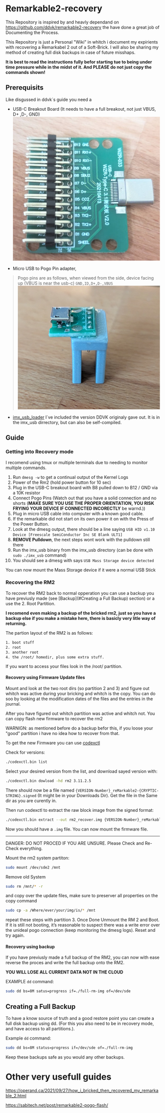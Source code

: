 # Remarkable2-recovery
This Repository is inspired by and heavly dependand on https://github.com/ddvk/remarkable2-recovery the have done a great job of Documenting the Process.

This Repository is just a Personal "Wiki" in whitch i document my expirients with recovering a Remarkabel 2 out of a Soft-Brick.
I will also be sharing my method of creating full disk backups in case of future misshaps.

**It is best to read the instructions fully befor starting tue to being under time pressure while in the midst of it. And PLEASE do not just copy the commands shown!**

## Prerequisits
Like disgussed in ddvk´s guide you need a

- USB-C Breakout Board (It needs to have a full breakout, not just  VBUS, D+ ,D-, GND) ![Picture ofUSB-C Breakout](./images/USB-C_breakout.jpg)

- Micro USB to Pogo Pin adapter,
> Pogo pins are as follows, when viewed from the side, device facing up (VBUS is near the usb-c) ```GND,ID,D+,D-,VBUS```
![Micro USB Pogo](./images/Micro-USB_Pogo.jpg)

- [imx_usb_loader](https://github.com/boundarydevices/imx_usb_loader) I´ve included the version DDVK originaly gave out. It is in the imx_usb dirrectory, but can also be self-compiled.

## Guide

### Getting into Recovery mode
I recomend using tmux or multiple terminals due to needing to monitor multiple commands.

1. Run ```dmesg -w``` to get a continual output of the Kernel Logs
2. Power of the Rm2 (hold power button for 10 sec)
3. Plug in the USB-C breakout board with B8 pulled down to B12 / GND via a 10K resistor
4. Connect Pogo Pins (Watch out that you have a solid connection and no shorts (**MAKE SURE YOU USE THE PROPER ORIENTATION, YOU RISK FRYING YOUR DEVICE IF CONNECTED INCORECTLY** be warnd.))
5. Plug in micro USB cable into computer with a known good cable.
6. If the remarkable did not start on its own power it on with the Press of the Power Button.
7. Look at the dmesg output, there should be a line saying ```USB HID v1.10 Device [Freescale SemiConductor Inc SE Blank ULT1]```
8. **REMOVE Pulldown**, the next steps wont work with the pulldown still there
9. Run the imx_usb binary from the imx_usb directory (can be done with ```sudo ./imx_usb``` command)
10. You should see a dmesg with says ```USB Mass Storage device detected```

You can now mount the Mass Storage device if it were a normal USB Stick


### Recovering the RM2
To recover the RM2 back to normal opperation you can use a backup you have previusly made (see [Backup](#Creating a Full Backup) section) or a use the 2. Root Partition.

__I recomend even making a backup of the bricked rm2, just so you have a backup else if you make a mistake here, there is basicly very litle way of returning.__

The partion layout of the RM2 is as follows:

```
1. boot stuff
2. root
3. another root
4. the /root/ homedir, plus some extra stuff.
```

If you want to access your files look in the /root/ partition.

#### Recovery using Firmware Update files
Mount and look at the two root dirs (so partition 2 and 3) and figure out whitch was active during your bricking and whitch is the copy. You can do soo by looking at the modification dates of the files and the entries in the journal.

After you have figured out whitch partition was active and whitch not. You can copy flash new firmware to recover the rm2

WARNIGN: as mentioned before do a backup befor this, if you loose your "good" partition i have no idea how to recover from that.

To get the new Firmware you can use [codexctl](https://github.com/Jayy001/codexctl)

Check for versions:
```bash
./codexctl.bin list
```
Select your desired version from the list, and download sayed version with:
```bash
./codexctl.bin dowload -hd rm2 3.11.2.5
```
There should now be a file named ```{VERSION-Number}_reMarkable2-{CRYPTIC-STRING}.signed``` (It might be in your Downloads Dir). Get the file in the Same dir as you are curently in.

Then run codexctl to extract the raw block image from the signed format:
```bash
./codexctl.bin extract --out rm2_recover.img {VERSION-Number}_reMarkable2-{CRYPTIC-STRING}.signed
```
Now you should have a ```.img``` file. You can now mount the firmware file.

----
DANGER: DO NOT PROCED IF YOU ARE UNSURE. Please Check and Re-Check everything.

Mount the rm2 system partiton:
```bash
sudo mount /dev/sde2 /mnt
```

Remove old System
```bash
sudo rm /mnt/* -r
```
and copy over the update files, make sure to preserver all properties on the copy command
```bash
sudo cp -a /Where/ever/your/img/is/* /mnt
```
repeat these steps with partition 3.
Once Done Unmount the RM 2 and Boot. If it is still not booting, it’s reasonable to suspect there was a write error over the unideal pogo connection (keep monitoring the dmesg logs). Reset and try again.

#### Recovery using backup
If you have previusly made a full backup of the RM2, you can now with ease reverse the proces and write the full backup onto the RM2.

**YOU WILL LOSE ALL CURRENT DATA NOT IN THE CLOUD**

EXAMPLE ```dd``` command:
```bash
sudo dd bs=8M satus=progress if=./full-rm-img of=/dev/sde
```

## Creating a Full Backup
To have a know source of truth and a good restore point you can create a full disk backup using dd. (For this you also need to be in recovery mode, and have access to all partitions.).

Example ```dd``` command:
```bash
sudo dd bs=8M status=progress if=/dev/sde of=./full-rm-img
```
Keep these backups safe as you would any other backups.

# Other very usefull guides
https://operand.ca/2021/09/27/how_i_bricked_then_recovered_my_remarkable_2.html

https://sabitech.net/post/remarkable2-pogo-flash/
